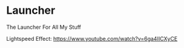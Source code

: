 # Launcher
The Launcher For All My Stuff

Lightspeed Effect: https://www.youtube.com/watch?v=6ga4IICXyCE